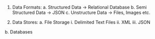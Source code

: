 1. Data Formats:
  a. Structured Data -> Relational Database
  b. Semi Structured Data -> JSON
  c. Unstructure Data -> Files, Images etc.

2. Data Stores:
  a. File Storage
    i. Delimited Text Files
    ii. XML
    iii. JSON


  b. Databases
